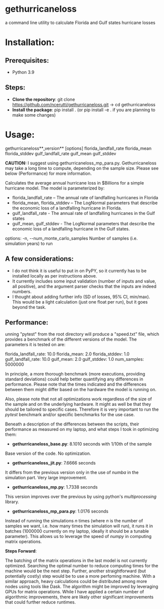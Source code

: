 # gethurricaneloss
a command line utility to calculate Florida and Gulf states hurricane losses

# Installation:
## Prerequisites:
- Python 3.9

## Steps:
- **Clone the repository**:
  git clone https://github.com/ncerutti/gethurricaneloss.git ->
  cd gethurricaneloss
- **Install the package**:
  pip install . 
  (or pip install -e . if you are planning to make some changes)


# Usage:

gethurricaneloss**_version** [options] florida_landfall_rate florida_mean florida_stddev gulf_landfall_rate gulf_mean gulf_stddev

**CAUTION:** I suggest using gethurricaneloss_mp_para.py. Gethurricaneloss may take a long time to compute, depending on the sample size. Please see below (Performance) for more information.

Calculates the average annual hurricane loss in $Billions for a simple hurricane model. The model
is parameterized by:

- florida_landfall_rate – The annual rate of landfalling hurricanes in Florida
- florida_mean, florida_stddev – The LogNormal parameters that describe the economic loss of a landfalling hurricane in Florida.
- gulf_landfall_rate - The annual rate of landfalling hurricanes in the Gulf states
- gulf_mean, gulf_stddev - The LogNormal parameters that describe the economic loss of a landfalling hurricane in the Gulf states.

options:
-n, --num_monte_carlo_samples Number of samples (i.e. simulation years) to run


## A few considerations:

- I do not think it is useful to put in on PyPY, so it currently has to be installed locally as per instructions above.
- It currently includes some input validation (number of inputs and value, all positive), and the argument parser checks that the inputs are indeed numbers.
- I thought about adding further info (SD of losses, 95% CI, min/max). This would be a light calculation (just one float per run), but it goes beyond the task.

## Performance:

unning "pytest" from the root directory will produce a "speed.txt" file, which provides a benchmark of the different versions of the model. The parameters it is tested on are:

florida_landfall_rate: 10.0
florida_mean: 2.0
florida_stddev: 1.0
gulf_landfall_rate: 10.0
gulf_mean: 2.0
gulf_stddev: 1.0
num_samples: 5000000

In principle, a more thorough benchmark (more executions, providing standard deviations) could help better quantifying any differences in performance.
Please note that the times indicated and the differences between them might differ based on the hardware the model is running on.

Also, please note that not all optimizations work regardless of the size of the sample and on the underlying hardware. It might as well be that they should be tailored to specific cases. Therefore it is very important to run the *pytest* benchmark and/or specific benchmarks for the use case.


Beneath a description of the differences between the scripts, their performance as measured on my laptop, and what steps I took in optimizing them:


- **gethurricaneloss_base.py**: 8.1010 seconds with 1/10th of the sample

Base version of the code. No optimization.

- **gethurricaneloss_jit.py**: 7.6666 seconds

It differs from the previous version only in the use of *numba* in the simulation part. Very large improvement.

- **gethurricaneloss_mp.py**: 1.7338 seconds

This version improves over the previous by using python's *multiprocessing* library.

- **gethurricaneloss_mp_para.py**: 1.0176 seconds

Instead of running the simulations *n* times (where *n* is the number of samples we want, i.e. how many times the simulation will run), it runs it in batches (1000000 currently on my laptop, ideally it should be a tunable parameter). This allows us to leverage the speed of *numpy* in computing matrix operations.

**Steps Forward**:

The batching of the matrix operations in the last model is not currently optimized. Searching the optimal number to reduce computing times for the machine would be the next step.
Further, another straightforward (but potentially costly) step would be to use a more perfoming machine.
With a similar approach, heavy calculations could be distributed among more nodes using tools like Dask.
The algorithm might be improved by leveraging GPUs for matrix operations.
While I have applied a certain number of algorithmic improvements, there are likely other significant improvements that could further reduce runtimes.
